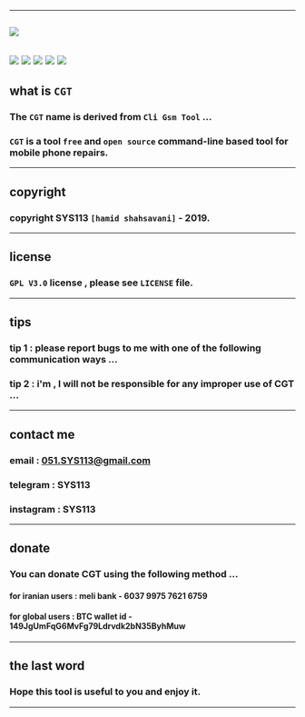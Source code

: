 ------------------------------------------------------------------------------------------------------------------
![](https://github.com/sys113/CliGsmTool/raw/master/CGT.png)
------------------------------------------------------------------------------------------------------------------
![](https://img.shields.io/github/stars/SYS113/CGT.svg)
![](https://img.shields.io/github/forks/SYS113/CGT.svg)
![](https://img.shields.io/github/tag/SYS113/CGT.svg)
![](https://img.shields.io/github/release/SYS113/CGT.svg)
![](https://img.shields.io/github/issues/SYS113/CGT.svg)
------------------------------------------------------------------------------------------------------------------
## what is `CGT`

### The `CGT` name is derived from `Cli Gsm Tool` ...

### `CGT` is a tool `free` and ```open source``` command-line based tool for mobile phone repairs.
------------------------------------------------------------------------------------------------------------------
## copyright 

### copyright SYS113 `[hamid shahsavani]` - 2019.
------------------------------------------------------------------------------------------------------------------
## license 

### `GPL V3.0` license , please see `LICENSE` file.
------------------------------------------------------------------------------------------------------------------
## tips 

### tip 1 : please report bugs to me with one of the following communication ways ...
### tip 2 : i'm , I will not be responsible for any improper use of CGT ...
------------------------------------------------------------------------------------------------------------------
## contact me 

### email      : 051.SYS113@gmail.com
### telegram   : SYS113
### instagram  : SYS113
------------------------------------------------------------------------------------------------------------------
## donate 

### You can donate CGT using the following method ...

#### for iranian users :   meli bank   - 6037 9975 7621 6759
#### for global  users : BTC wallet id - 149JgUmFqG6MvFg79Ldrvdk2bN35ByhMuw
-------------------------------------------------------------------------------------------------------------------
## the last word 

### Hope this tool is useful to you and enjoy it.
-------------------------------------------------------------------------------------------------------------------

